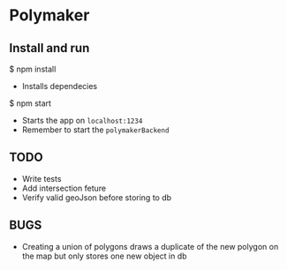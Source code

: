 # Polymaker

## Install and run

$ npm install
- Installs dependecies

$ npm start
- Starts the app on `localhost:1234`
- Remember to start the `polymakerBackend`

## TODO
- Write tests
- Add intersection feture
- Verify valid geoJson before storing to db

## BUGS
- Creating a union of polygons draws a duplicate of the new polygon on the map but only stores one new object in db
